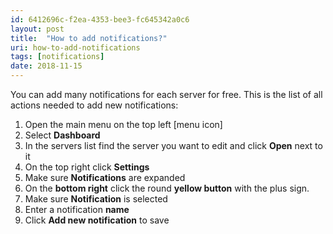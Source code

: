 ```yaml
---
id: 6412696c-f2ea-4353-bee3-fc645342a0c6
layout: post
title:  "How to add notifications?"
uri: how-to-add-notifications
tags: [notifications]
date: 2018-11-15
---
```


You can add many <wiki>notifications</wiki> for each server for free. This is the list of all actions needed to add new <wiki>notifications</wiki>:

<!-- more -->

1.  Open the main menu on the top left \[menu icon\]
2.  Select **Dashboard**
3.  In the servers list find the server you want to edit and click **Open** next to it
4.  On the top right click **Settings**
5.  Make sure **Notifications** are expanded
6.  On the **bottom right** click the round **yellow button** with the plus sign.
7.  Make sure **Notification** is selected
8.  Enter a <wiki>notification</wiki> **name**
9.  Click **Add new <wiki>notification</wiki>** to save
